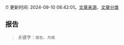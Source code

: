 :alarm_clock: 更新时间: 2024-09-10 08:42:01。[文章来源](/README.md)、[文章分类](/TAGS.md)

## 报告


> 关键字：`报告`、`月报`



